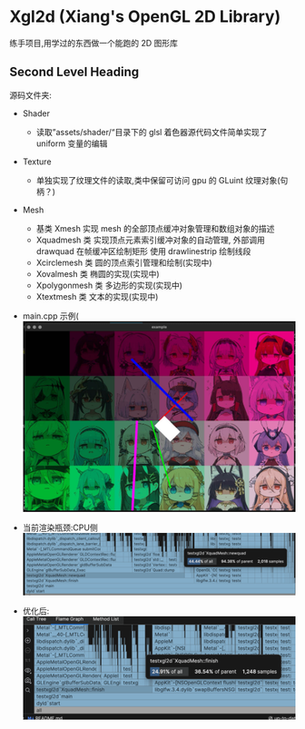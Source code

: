 # Xgl2d (Xiang's OpenGL 2D Library)

练手项目,用学过的东西做一个能跑的 2D 图形库

## Second Level Heading

源码文件夹:

- Shader
  - 读取”assets/shader/“目录下的 glsl 着色器源代码文件简单实现了 uniform 变量的编辑
- Texture
  - 单独实现了纹理文件的读取,类中保留可访问 gpu 的 GLuint 纹理对象(句柄？)
- Mesh

  - 基类 Xmesh 实现 mesh 的全部顶点缓冲对象管理和数组对象的描述
  - Xquadmesh 类 实现顶点元素索引缓冲对象的自动管理,
    外部调用 drawquad 在帧缓冲区绘制矩形 使用 drawlinestrip 绘制线段
  - Xcirclemesh 类 圆的顶点索引管理和绘制(实现中)
  - Xovalmesh 类 椭圆的实现(实现中)
  - Xpolygonmesh 类 多边形的实现(实现中)
  - Xtextmesh 类 文本的实现(实现中)

- main.cpp 示例(
  ![涩涩不叫我.png](./sesebujiaowo.jpg)
- 当前渲染瓶颈:CPU侧
  ![2024瓶颈](20241116-10.40.jpg)
- 优化后:
  ![finish占用](finish.jpg)

